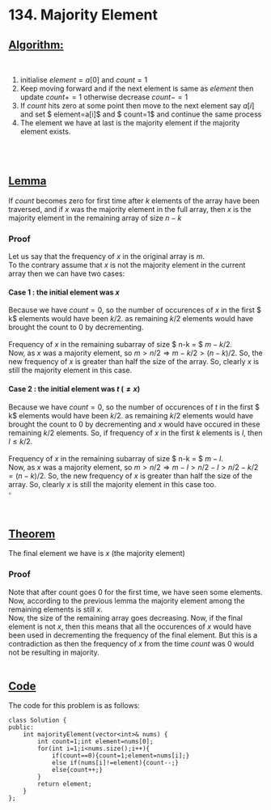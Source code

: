 # **134. Majority Element**

## <u>__Algorithm:__</u>
<br>


1. initialise $element=a[0]$ and $count=1$
2. Keep moving forward and if the next element is same as $element$ then update $count+=1$ otherwise decrease $count-=1$
3. If $count$ hits zero at some point then move to the next element say $a[i]$ and set $ element=a[i]$ and $ count=1$ and continue the same process
4. The element we have at last is the majority element if the majority element exists.
<br>
<br>


## <u>__Lemma__</u>
If $count$ becomes zero for first time after $k$ elements of the array have been traversed, and if $x$ was the majority element in the full array, then $x$ is the majority element in the remaining array of size $n-k$
<br>

### __Proof__  
Let us say that the frequency of $x$ in the original array is $m$.
<br>
To the contrary assume that $x$ is not the majority element in the current array then we can have two cases:

#### __Case 1__ : the initial element was $x$
Because we have $count=0$, so the number of occurences of $x$ in the first $ k$ elements would have been $k/2$. as remaining $k/2$ elements would have brought the count to $0$ by decrementing.
<br>
<br>
Frequency of $x$ in the remaining subarray of size $ n-k = $ $m-k/2$.<br>
Now, as $x$ was a majority element, so $m>n/2\Rightarrow m-k/2>(n-k)/2$. So, the new frequency of $x$ is greater than half the size of the array. So, clearly $x$ is still the majority element in this case.
<br>
#### __Case 2__ : the initial element was $t \ (\neq x)$

Because we have $count=0$, so the number of occurences of $t$ in the first $ k$ elements would have been $k/2$. as remaining $k/2$ elements would have brought the count to $0$ by decrementing and $x$ would have occured in these remaining $k/2$ elements. So, if frequency of $x$ in the first $k$ elements is $l$, then $l\leq k/2$.
<br>
<br>
Frequency of $x$ in the remaining subarray of size $ n-k = $ $m-l$.<br>
Now, as $x$ was a majority element, so $m>n/2\Rightarrow m-l>n/2-l>n/2-k/2=(n-k)/2$. So, the new frequency of $x$ is greater than half the size of the array. So, clearly $x$ is still the majority element in this case too.
<br>
$\square$

<br>

## <u>__Theorem__ </u>
The final element we have is $x$ (the majority element)
<br>

### __Proof__
Note that after count goes $0$ for the first time, we have seen some elements. Now, according to the previous lemma the majority element among the remaining elements is still $x$. 
<br>
Now, the size of the remaining array goes decreasing. Now, if the final element is not $x$, then this means that all the occurences of $x$ would have been used in decrementing the frequency of the final element. But this is a contradiction as then the frequency of $x$ from the time $count$ was $0$ would not be resulting in majority.
<br>
<br>

## <u>__Code__</u>

The code for this problem is as follows:
```
class Solution {
public:
    int majorityElement(vector<int>& nums) {
        int count=1;int element=nums[0];
        for(int i=1;i<nums.size();i++){
            if(count==0){count=1;element=nums[i];}
            else if(nums[i]!=element){count--;}
            else{count++;}
        }
        return element;
    }
};
```
